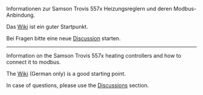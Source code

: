 Informationen zur Samson Trovis 557x Heizungsreglern und deren Modbus-Anbindung.

Das [Wiki](https://github.com/Tom-Bom-badil/samson_trovis_557x/wiki) ist ein guter Startpunkt.

Bei Fragen bitte eine neue [Discussion](https://github.com/Tom-Bom-badil/samson_trovis_557x/discussions) starten.

------------

Information on the Samson Trovis 557x heating controllers and how to connect it to modbus.

The [Wiki](https://github.com/Tom-Bom-badil/samson_trovis_557x/wiki) (German only) is a good starting point.

In case of questions, please use the [Discussions](https://github.com/Tom-Bom-badil/samson_trovis_557x/discussions) section.
